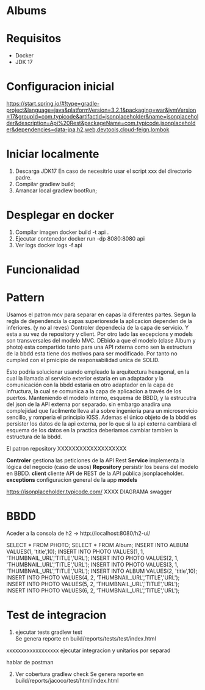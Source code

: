 # Albums

# Requisitos
- Docker
- JDK 17 

# Configuracion inicial
https://start.spring.io/#!type=gradle-project&language=java&platformVersion=3.2.1&packaging=war&jvmVersion=17&groupId=com.typicode&artifactId=jsonplaceholder&name=jsonplaceholder&description=Api%20Rest&packageName=com.typicode.jsonplaceholder&dependencies=data-jpa,h2,web,devtools,cloud-feign,lombok


# Iniciar localmente
1. Descarga JDK17
En caso de necesitrlo usar el script xxx del directorio padre.
2. Compilar
gradlew build;
3. Arrancar local
gradlew bootRun;


# Desplegar en docker
1. Compilar imagen
docker build -t api . 
2. Ejecutar contenedor
docker run -dp 8080:8080 api
3. Ver logs
docker logs -f api


# Funcionalidad


# Pattern 
Usamos el patron mcv para separar en capas la diferentes partes.
Segun la regla de dependencia la capas superioresde la aplicacion dependen de la inferiores. (y no al reves)
Controler dependecia de la capa de servicio. Y esta a su vez de repository y client.
Por otro lado las excepcions y models son transversales del modelo MVC.
DEbido a que el modelo (clase Album y photo) esta compartido tanto para una API rxterna como sen la extructura de la bbdd
esta tiene dos motivos para ser modificado. Por tanto no cumpled con el prnicipio de responsabilidad unica de SOLID. 

Esto podria solucionar usando empleado la arquitectura hexagonal, en la cual la llamada al servicio exterior estaria en 
un adaptador y la comunicación con la bbdd estaria en otro adaptador en la capa de infructura,
la cual se comunica a la capa de aplicacion a través de los puertos. 
Manteniendo el modelo interno, esquema de BBDD, y la estrucutra del json de la API externa por separado.
sin embargo anadira una complejidad que facilmente lleva al a sobre ingenieria para un microservicio sencillo,
y romperia el principio KISS. 
Ademas el único objeto de la bbdd es persister los datos de la api externa, por lo que si la api externa cambiara 
el esquema de los datos en la practica deberiamos cambiar tambien la estructura de la bbdd. 

El patron repository XXXXXXXXXXXXXXXXXXX


**Controler** gestiona las peticiones de la API Rest
**Service** implementa la lógica del negocio (caso de usos)
**Repository** persistir los beans del modelo en BBDD.
**client** cliente API de REST de la API pública jsonplaceholder.
**exceptions** configuracion general de la app
**models** 



https://jsonplaceholder.typicode.com/
XXXX DIAGRAMA swagger

# BBDD
Aceder a la consola de h2 -> http://localhost:8080/h2-ui/

SELECT * FROM PHOTO;
SELECT * FROM Album;
INSERT INTO ALBUM VALUES(1, 'title',10);
INSERT INTO PHOTO VALUES(1, 1, 'THUMBNAIL_URL','TITLE','URL');
INSERT INTO PHOTO VALUES(2, 1, 'THUMBNAIL_URL','TITLE','URL');
INSERT INTO PHOTO VALUES(3, 1, 'THUMBNAIL_URL','TITLE','URL');
INSERT INTO ALBUM VALUES(2, 'title',10);
INSERT INTO PHOTO VALUES(4, 2, 'THUMBNAIL_URL','TITLE','URL');
INSERT INTO PHOTO VALUES(5, 2, 'THUMBNAIL_URL','TITLE','URL');
INSERT INTO PHOTO VALUES(6, 2, 'THUMBNAIL_URL','TITLE','URL');


# Test de integracion
1. ejecutar tests
gradlew test  
Se genera reporte en build/reports/tests/test/index.html


xxxxxxxxxxxxxxxxxx ejecutar integracion y unitarios por separad

hablar de postman

2. Ver cobertura
gradlew check
Se genera reporte en build/reports/jacoco/test/html/index.html